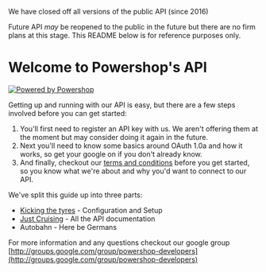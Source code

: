 We have closed off all versions of the public API (since 2016)

Future API _may_ be reopened to the public in the future but there are no firm plans at this stage. This README below is for reference purposes only.

Welcome to Powershop's API
=============

[![Powered by Powershop](powershop.png)](http://www.powershop.com)

Getting up and running with our API is easy, but there are a few steps involved before you can get started:

1. You'll first need to register an API key with us. We aren't offering them at the moment but may consider doing it again in the future.
2. Next you'll need to know some basics around OAuth 1.0a and how it works, so get your google on if you don't already know.
3. And finally, checkout our [terms and conditions](https://github.com/powershop/powershop-api/blob/master/doc/API%20terms%20and%20conditions.pdf) before you get started, so you know what we're about and why you'd want to connect to our API.

We've split this guide up into three parts:

* [Kicking the tyres](https://github.com/powershop/powershop-api/wiki/Configuration-&-Setup) - Configuration and Setup
* [Just Cruising](https://github.com/powershop/powershop-api/wiki/API-Documentation) - All the API documentation
* Autobahn - Here be Germans

 
For more information and any questions checkout our google group [http://groups.google.com/group/powershop-developers](http://groups.google.com/group/powershop-developers)

